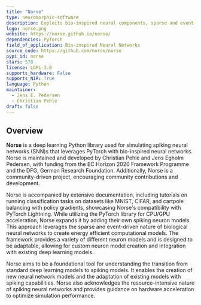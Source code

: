 ```yaml
---
title: "Norse"
type: neuromorphic-software
description: Exploits bio-inspired neural components, sparse and event-driven, expands PyTorch with primitives for bio-inspired neural components.
logo: norse.png
website: https://norse.github.io/norse/
dependencies: PyTorch
field_of_application: Bio-inspired Neural Networks
source_code: https://github.com/norse/norse
pypi_id: norse
stars: 578
license: LGPL-3.0
supports_hardware: False
supports_NIR: True
language: Python
maintainer: 
  - Jens E. Pedersen
  - Christian Pehle
draft: false
---
```




## Overview
**Norse** is a deep learning Python library used for simulating spiking neural networks (SNN)s that leverages PyTorch with bio-inspired neural networks. Norse is maintained 
and developed by Christian Pehle and Jens Egholm Pedersen, with funding from the EC Horizon 2020 Framework Programme and the DFG, German Research Foundation. Additionally, Norse is
a community-driven project, encouraging community contributions and development. 

Norse is accompanied by extensive documentation, including tutorials on running classification tasks on datasets like MNIST, CIFAR, and cartpole balancing with policy
gradients, showcasing Norse's compatibility with PyTorch Lightning. While utilizing the PyTorch library for CPU/GPU acceleration, Norse expands it by adding their own spiking
neuron models. This approach leverages the sparse and event-driven nature of biological neural networks to create energy efficient computational models. The framework 
provides a variety of different neuron models and is designed to be adaptable, allowing for custom neuron model creation and integration with existing deep learning models.

Norse aims to be a foundational tool for understanding the transition from standard deep learning models to spiking models. It enables the creation of new neural network models 
and the adaptation of existing models with spiking capabilities. Norse also acknowledges the resource-intensive nature of spiking neural networks and provides guidance on hardware 
acceleration to optimize simulation performance.
